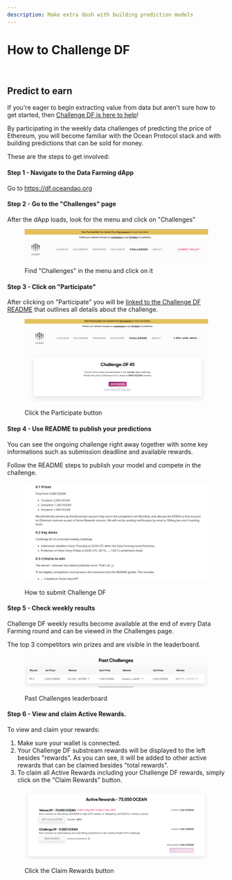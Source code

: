 ```yaml
---
description: Make extra dosh with building prediction models
---
```


# How to Challenge DF

<figure><img src="../../.gitbook/assets/rewards/gif/challenge-df.gif" alt=""></figure>

## Predict to earn

If you're eager to begin extracting value from data but aren't sure how to get started, then [Challenge DF is here to help](../../rewards/df-challengedf.md)!

By participating in the weekly data challenges of predicting the price of Ethereum, you will become familiar with the Ocean Protocol stack and with building predictions that can be sold for money.

These are the steps to get involved:

#### Step 1 - Navigate to the Data Farming dApp

Go to https://df.oceandao.org

#### Step 2 - Go to the "Challenges" page

After the dApp loads, look for the menu and click on "Challenges"

<figure><img src="../../.gitbook/assets/rewards/challenge-page.png" alt=""><figcaption><p>Find "Challenges" in the menu and click on it</p></figcaption></figure>

#### Step 3 - Click on "Participate"

After clicking on "Participate" you will be [linked to the Challenge DF README](https://github.com/oceanprotocol/predict-eth/blob/main/challenges/challenge-df.md) that outlines all details about the challenge.

<figure><img src="../../.gitbook/assets/rewards/challenge-active.png" alt=""><figcaption><p>Click the Participate button</p></figcaption></figure>

#### Step 4 - Use README to publish your predictions

You can see the ongoing challenge right away together with some key informations such as submission deadline and available rewards.

Follow the README steps to publish your model and compete in the challenge.

<figure><img src="../../.gitbook/assets/rewards/challenge-df-readme.png" alt=""><figcaption><p>How to submit Challenge DF</p></figcaption></figure>

#### Step 5 - Check weekly results

Challenge DF weekly results become available at the end of every Data Farming round and can be viewed in the Challenges page.

The top 3 competitors win prizes and are visible in the leaderboard.

<figure><img src="../../.gitbook/assets/rewards/challenge-history.png" alt=""><figcaption><p>Past Challenges leaderboard</p></figcaption></figure>

#### Step 6 - View and claim Active Rewards.

To view and claim your rewards:

1. Make sure your wallet is connected.
2. Your Challenge DF substream rewards will be displayed to the left besides "rewards". As you can see, it will be added to other active rewards that can be claimed besides "total rewards".
3. To claim all Active Rewards including your Challenge DF rewards, simply click on the "Claim Rewards" button.

<figure><img src="../../.gitbook/assets/rewards/challenge-substream.png" alt=""><figcaption><p>Click the Claim Rewards button</p></figcaption></figure>



